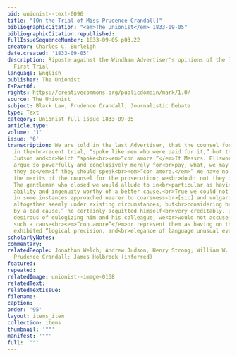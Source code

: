 ```yaml
---
pid: unionist--text-0096
title: "[On the Trial of Miss Prudence Crandall]"
bibliographicCitation: "<em>The Unionist</em> 1833-09-05"
bibliographicCitation.republished: 
fullIssueSequenceNumber: 1833-09-05 p03.22
creator: Charles C. Burleigh
date.created: '1833-09-05'
description: Riposte against the Windham Advertiser's opinions of the lawyers at the
  First Trial
language: English
publisher: The Unionist
IsPartOf: 
rights: https://creativecommons.org/publicdomain/mark/1.0/
source: The Unionist
subject: Black Law; Prudence Crandall; Journalistic Debate
type: Text
category: Unionist full issue 1833-09-05
article.type: 
volume: '1'
issue: '6'
transcription: We are told in the last Advertiser, that the counsel for Miss Crandall
  in the<br>recent trial, “spoke like men who were paid for it,” but that Messrs.
  Judson and<br>Welch “spoke<br><em>“con amore.”</em>If Messrs. Ellsworth and Strong
  argue so powerfully and conclusively merely for<br>pay, what, we may well ask,<br><em>would
  they do</em>if they should speak<br><em>“con amore.</em>” We have no wish to underrate
  the merits of the counsel for the prosecution; we<br>doubt not they did their best.
  The gentleman who closed we would allude to in<br>particular as having displayed
  ability and ingenuity worthy of a better cause.<br>True we could not but think he
  in some instances approached nearer to coarsness<br>[sic] and vulgarity than was
  altogether seemly under existing circumstances, but<br>considering he was “trammeled
  by a bad cause,” he certainly acquitted himself<br>very creditably. But were we
  desirous of eulogizing him and his colleague, we<br>would not accuse them of arguing
  such a cause<br><em>“con amore”</em>or represent them as having on that occasion
  exhibited “logical precision, and<br>elegance of language unusual even to themselves.”<br>
scholarlyNotes: 
commentary: 
relatedPeople: Jonathan Welch; Andrew Judson; Henry Strong; William W. Ellsworth;
  Prudence Crandall; James Holbrook (inferred)
featured: 
repeated: 
relatedImage: unionist--image-0168
relatedText: 
relatedTextIssue: 
filename: 
caption: 
order: '95'
layout: items_item
collection: items
thumbnail: '""'
manifest: '""'
full: '""'
---
```

